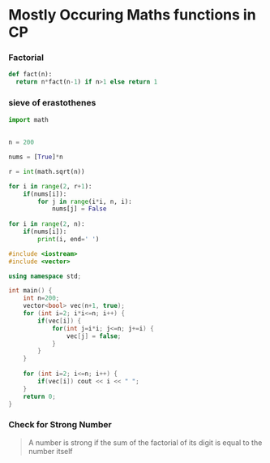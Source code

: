 # Mostly Occuring Maths functions in CP


### Factorial
```python
def fact(n):
  return n*fact(n-1) if n>1 else return 1
```

### sieve of erastothenes

```python
import math
 
 
n = 200

nums = [True]*n

r = int(math.sqrt(n))

for i in range(2, r+1):
    if(nums[i]):
        for j in range(i*i, n, i):
            nums[j] = False
            
for i in range(2, n):
    if(nums[i]):
        print(i, end=' ')
```

```cpp
#include <iostream>
#include <vector>

using namespace std;

int main() {
    int n=200;
    vector<bool> vec(n+1, true);
    for (int i=2; i*i<=n; i++) {
        if(vec[i]) {
            for(int j=i*i; j<=n; j+=i) {
                vec[j] = false;
            }
        }
    }
    
    for (int i=2; i<=n; i++) {
        if(vec[i]) cout << i << " ";
    }
    return 0;
}
```

### Check for Strong Number
>A number is strong if the sum of the factorial of its digit is equal to the number itself


